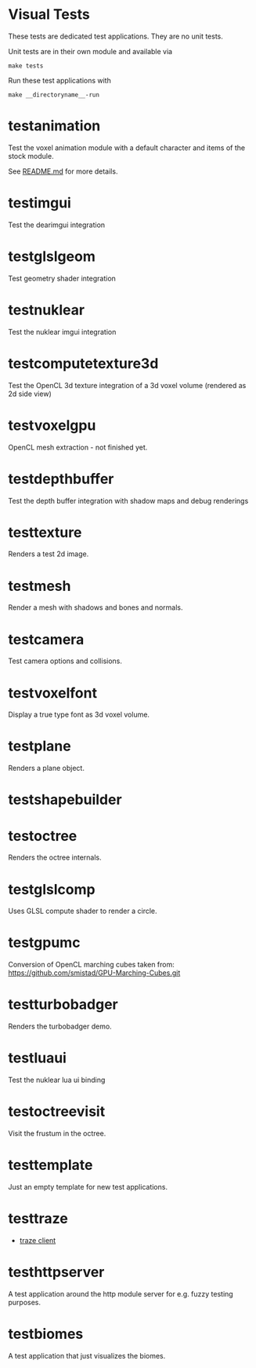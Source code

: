 # Visual Tests

These tests are dedicated test applications. They are no unit tests.

Unit tests are in their own module and available via
```
make tests
```

Run these test applications with
```
make __directoryname__-run
```

# testanimation

Test the voxel animation module with a default character and items of the stock module.

See [README.md](testanimation/README.md) for more details.

# testimgui

Test the dearimgui integration

# testglslgeom

Test geometry shader integration

# testnuklear

Test the nuklear imgui integration

# testcomputetexture3d

Test the OpenCL 3d texture integration of a 3d voxel volume (rendered as 2d side view)

# testvoxelgpu

OpenCL mesh extraction - not finished yet.

# testdepthbuffer

Test the depth buffer integration with shadow maps and debug renderings

# testtexture

Renders a test 2d image.

# testmesh

Render a mesh with shadows and bones and normals.

# testcamera

Test camera options and collisions.

# testvoxelfont

Display a true type font as 3d voxel volume.

# testplane

Renders a plane object.

# testshapebuilder
# testoctree

Renders the octree internals.

# testglslcomp

Uses GLSL compute shader to render a circle.

# testgpumc

Conversion of OpenCL marching cubes taken from: https://github.com/smistad/GPU-Marching-Cubes.git

# testturbobadger

Renders the turbobadger demo.

# testluaui

Test the nuklear lua ui binding

# testoctreevisit

Visit the frustum in the octree.

# testtemplate

Just an empty template for new test applications.

# testtraze

* [traze client](testtraze/README.md)

# testhttpserver

A test application around the http module server for e.g. fuzzy testing purposes.

# testbiomes

A test application that just visualizes the biomes.

